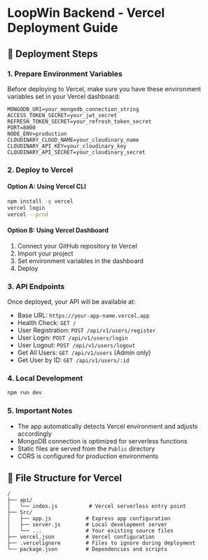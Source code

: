 # LoopWin Backend - Vercel Deployment Guide

## 🚀 Deployment Steps

### 1. Prepare Environment Variables
Before deploying to Vercel, make sure you have these environment variables set in your Vercel dashboard:

```
MONGODB_URI=your_mongodb_connection_string
ACCESS_TOKEN_SECRET=your_jwt_secret
REFRESH_TOKEN_SECRET=your_refresh_token_secret
PORT=8000
NODE_ENV=production
CLOUDINARY_CLOUD_NAME=your_cloudinary_name
CLOUDINARY_API_KEY=your_cloudinary_key
CLOUDINARY_API_SECRET=your_cloudinary_secret
```

### 2. Deploy to Vercel

#### Option A: Using Vercel CLI
```bash
npm install -g vercel
vercel login
vercel --prod
```

#### Option B: Using Vercel Dashboard
1. Connect your GitHub repository to Vercel
2. Import your project
3. Set environment variables in the dashboard
4. Deploy

### 3. API Endpoints
Once deployed, your API will be available at:
- Base URL: `https://your-app-name.vercel.app`
- Health Check: `GET /`
- User Registration: `POST /api/v1/users/register`
- User Login: `POST /api/v1/users/login`
- User Logout: `POST /api/v1/users/logout`
- Get All Users: `GET /api/v1/users` (Admin only)
- Get User by ID: `GET /api/v1/users/:id`

### 4. Local Development
```bash
npm run dev
```

### 5. Important Notes
- The app automatically detects Vercel environment and adjusts accordingly
- MongoDB connection is optimized for serverless functions
- Static files are served from the `Public` directory
- CORS is configured for production environments

## 🔧 File Structure for Vercel
```
/
├── api/
│   └── index.js          # Vercel serverless entry point
├── Src/
│   ├── app.js           # Express app configuration
│   ├── server.js        # Local development server
│   └── ...              # Your existing source files
├── vercel.json          # Vercel configuration
├── .vercelignore        # Files to ignore during deployment
└── package.json         # Dependencies and scripts
```
